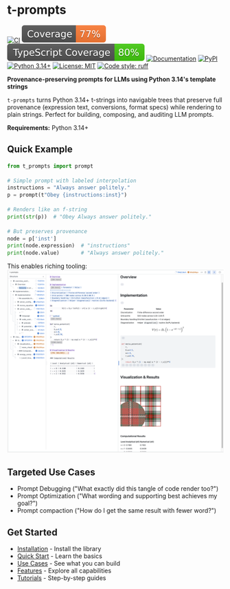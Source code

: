 # t-prompts

[![CI](https://github.com/habemus-papadum/t-prompts/actions/workflows/ci.yml/badge.svg)](https://github.com/habemus-papadum/t-prompts/actions/workflows/ci.yml)
[![Coverage](https://raw.githubusercontent.com/habemus-papadum/t-prompts/python-coverage-comment-action-data/badge.svg)](htmlpreview.github.io/?https://github.com/habemus-papadum/t-prompts/blob/python-coverage-comment-action-data/htmlcov/index.html)
[![TypeScript Coverage](https://raw.githubusercontent.com/habemus-papadum/t-prompts/typescript-coverage-badge/typescript-coverage.svg)](https://github.com/habemus-papadum/t-prompts/tree/main/widgets)
[![Documentation](https://img.shields.io/badge/Documentation-blue.svg)](https://habemus-papadum.github.io/t-prompts/)
[![PyPI](https://img.shields.io/pypi/v/t-prompts.svg)](https://pypi.org/project/t-prompts/)
[![Python 3.14+](https://img.shields.io/badge/python-3.14+-blue.svg)](https://www.python.org/downloads/)
[![License: MIT](https://img.shields.io/badge/License-MIT-yellow.svg)](https://opensource.org/licenses/MIT)
[![Code style: ruff](https://img.shields.io/badge/code%20style-ruff-000000.svg)](https://github.com/astral-sh/ruff)

**Provenance-preserving prompts for LLMs using Python 3.14's template strings**

`t-prompts` turns Python 3.14+ t-strings into navigable trees that preserve full provenance (expression text, conversions, format specs) while rendering to plain strings. Perfect for building, composing, and auditing LLM prompts.

**Requirements:** Python 3.14+

## Quick Example

```python
from t_prompts import prompt

# Simple prompt with labeled interpolation
instructions = "Always answer politely."
p = prompt(t"Obey {instructions:inst}")

# Renders like an f-string
print(str(p))  # "Obey Always answer politely."

# But preserves provenance
node = p['inst']
print(node.expression)  # "instructions"
print(node.value)       # "Always answer politely."
```

This enables riching tooling:
![Widget](screenshot.png)


## Targeted Use Cases

- Prompt Debugging ("What exactly did this tangle of code render too?")
- Prompt Optimization ("What wording and supporting best achieves my goal?")
- Prompt compaction ("How do I get the same result with fewer word?")

## Get Started

- [Installation](installation.md) - Install the library
- [Quick Start](quick-start.md) - Learn the basics
- [Use Cases](use-cases.md) - See what you can build
- [Features](features.md) - Explore all capabilities
- [Tutorials](demos/01-basic.ipynb) - Step-by-step guides
